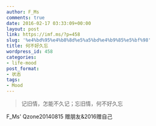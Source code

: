 ```yaml
---
author: F_Ms
comments: true
date: 2016-02-17 03:33:09+00:00
layout: post
link: https://imf.ms/?p=458
slug: '%e4%bd%95%e4%b8%8d%e5%a5%bd%e4%b9%85%e5%bf%98'
title: 何不好久忘
wordpress_id: 458
categories:
- life-mood
post_format:
- 状态
tags:
- Mood
---
```


<blockquote>记旧情，怎能不久记；忘旧情，何不好久忘</blockquote>


F_Ms' Qzone20140815 赠朋友&2016赠自己
